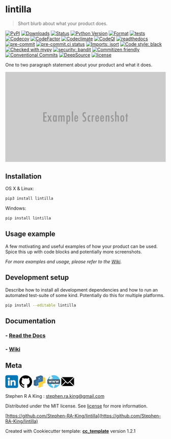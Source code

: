 # lintilla

> Short blurb about what your product does.

[![PyPI][pypi-image]][pypi-url]
[![Downloads][downloads-image]][downloads-url]
[![Status][status-image]][pypi-url]
[![Python Version][python-version-image]][pypi-url]
[![Format][format-image]][pypi-url]
[![tests][tests-image]][tests-url]
[![Codecov][codecov-image]][codecov-url]
[![CodeFactor][codefactor-image]][codefactor-url]
[![Codeclimate][codeclimate-image]][codeclimate-url]
[![CodeQl][codeql-image]][codeql-url]
[![readthedocs][readthedocs-image]][readthedocs-url]
[![pre-commit][pre-commit-image]][pre-commit-url]
[![pre-commit.ci status][pre-commit.ci-image]][pre-commit.ci-url]
[![Imports: isort][isort-image]][isort-url]
[![Code style: black][black-image]][black-url]
[![Checked with mypy][mypy-image]][mypy-url]
[![security: bandit][bandit-image]][bandit-url]
[![Commitizen friendly][commitizen-image]][commitizen-url]
[![Conventional Commits][conventional-commits-image]][conventional-commits-url]
[![DeepSource][deepsource-image]][deepsource-url]
[![license][license-image]][license-url]

One to two paragraph statement about your product and what it does.

![](assets/header.png)

## Installation

OS X & Linux:

```sh
pip3 install lintilla
```

Windows:

```sh
pip install lintilla
```

## Usage example

A few motivating and useful examples of how your product can be used. Spice this up with code blocks and potentially more screenshots.

_For more examples and usage, please refer to the [Wiki][wiki]._

## Development setup

Describe how to install all development dependencies and how to run an automated test-suite of some kind. Potentially do this for multiple platforms.

```sh
pip install --editable lintilla
```

## Documentation

### - [**Read the Docs**](https://lintilla.readthedocs.io/en/latest/)

### - [**Wiki**](https://github.com/Stephen-RA-King/lintilla/wiki)

## Meta

[![](assets/linkedin.png)](https://www.linkedin.com/in/sr-king)
[![](assets/github.png)](https://github.com/Stephen-RA-King)
[![](assets/pypi.png)](https://pypi.org/project/lintilla)
[![](assets/www.png)](https://www.justpython.tech)
[![](assets/email.png)](mailto:stephen.ra.king@gmail.com)

Stephen R A King : stephen.ra.king@gmail.com

Distributed under the MIT license. See [license][license-url] for more information.

[https://github.com/Stephen-RA-King/lintilla](https://github.com/Stephen-RA-King/lintilla)

Created with Cookiecutter template: [**cc_template**][cc_template-url] version 1.2.1

<!-- Markdown link & img dfn's -->

[bandit-image]: https://img.shields.io/badge/security-bandit-yellow.svg
[bandit-url]: https://github.com/PyCQA/bandit
[black-image]: https://img.shields.io/badge/code%20style-black-000000.svg
[black-url]: https://github.com/psf/black
[cc_template-url]: https://github.com/Stephen-RA-King/cc_template
[codeclimate-image]: https://api.codeclimate.com/v1/badges/7fc352185512a1dab75d/maintainability
[codeclimate-url]: https://codeclimate.com/github/Stephen-RA-King/lintilla/maintainability
[codecov-image]: https://codecov.io/gh/Stephen-RA-King/lintilla/branch/main/graph/badge.svg
[codecov-url]: https://app.codecov.io/gh/Stephen-RA-King/lintilla
[codefactor-image]: https://www.codefactor.io/repository/github/Stephen-RA-King/lintilla/badge
[codefactor-url]: https://www.codefactor.io/repository/github/Stephen-RA-King/lintilla
[codeql-image]: https://github.com/Stephen-RA-King/lintilla/actions/workflows/codeql-analysis.yml/badge.svg
[codeql-url]: https://github.com/Stephen-RA-King/lintilla/actions/workflows/codeql-analysis.yml
[commitizen-image]: https://img.shields.io/badge/commitizen-friendly-brightgreen.svg
[commitizen-url]: http://commitizen.github.io/cz-cli/
[conventional-commits-image]: https://img.shields.io/badge/Conventional%20Commits-1.0.0-yellow.svg?style=flat-square
[conventional-commits-url]: https://conventionalcommits.org
[deepsource-image]: https://static.deepsource.io/deepsource-badge-light-mini.svg
[deepsource-url]: https://deepsource.io/gh/Stephen-RA-King/lintilla/?ref=repository-badge
[downloads-image]: https://static.pepy.tech/personalized-badge/lintilla?period=total&units=international_system&left_color=black&right_color=orange&left_text=Downloads
[downloads-url]: https://pepy.tech/project/lintilla
[format-image]: https://img.shields.io/pypi/format/lintilla
[isort-image]: https://img.shields.io/badge/%20imports-isort-%231674b1?style=flat&labelColor=ef8336
[isort-url]: https://github.com/pycqa/isort/
[lgtm-alerts-image]: https://img.shields.io/lgtm/alerts/g/Stephen-RA-King/lintilla.svg?logo=lgtm&logoWidth=18
[lgtm-alerts-url]: https://lgtm.com/projects/g/Stephen-RA-King/lintilla/alerts/
[lgtm-quality-image]: https://img.shields.io/lgtm/grade/python/g/Stephen-RA-King/lintilla.svg?logo=lgtm&logoWidth=18
[lgtm-quality-url]: https://lgtm.com/projects/g/Stephen-RA-King/lintilla/context:python
[license-image]: https://img.shields.io/pypi/l/lintilla
[license-url]: https://github.com/Stephen-RA-King/lintilla/blob/main/license
[mypy-image]: http://www.mypy-lang.org/static/mypy_badge.svg
[mypy-url]: http://mypy-lang.org/
[pre-commit-image]: https://img.shields.io/badge/pre--commit-enabled-brightgreen?logo=pre-commit&logoColor=white
[pre-commit-url]: https://github.com/pre-commit/pre-commit
[pre-commit.ci-image]: https://results.pre-commit.ci/badge/github/Stephen-RA-King/lintilla/main.svg
[pre-commit.ci-url]: https://results.pre-commit.ci/latest/github/Stephen-RA-King/lintilla/main
[pypi-url]: https://pypi.org/project/lintilla/
[pypi-image]: https://img.shields.io/pypi/v/lintilla.svg
[python-version-image]: https://img.shields.io/pypi/pyversions/lintilla
[readthedocs-image]: https://readthedocs.org/projects/lintilla/badge/?version=latest
[readthedocs-url]: https://lintilla.readthedocs.io/en/latest/?badge=latest
[status-image]: https://img.shields.io/pypi/status/lintilla.svg
[tests-image]: https://github.com/Stephen-RA-King/lintilla/actions/workflows/tests.yml/badge.svg
[tests-url]: https://github.com/Stephen-RA-King/lintilla/actions/workflows/tests.yml
[wiki]: https://github.com/Stephen-RA-King/lintilla/wiki
